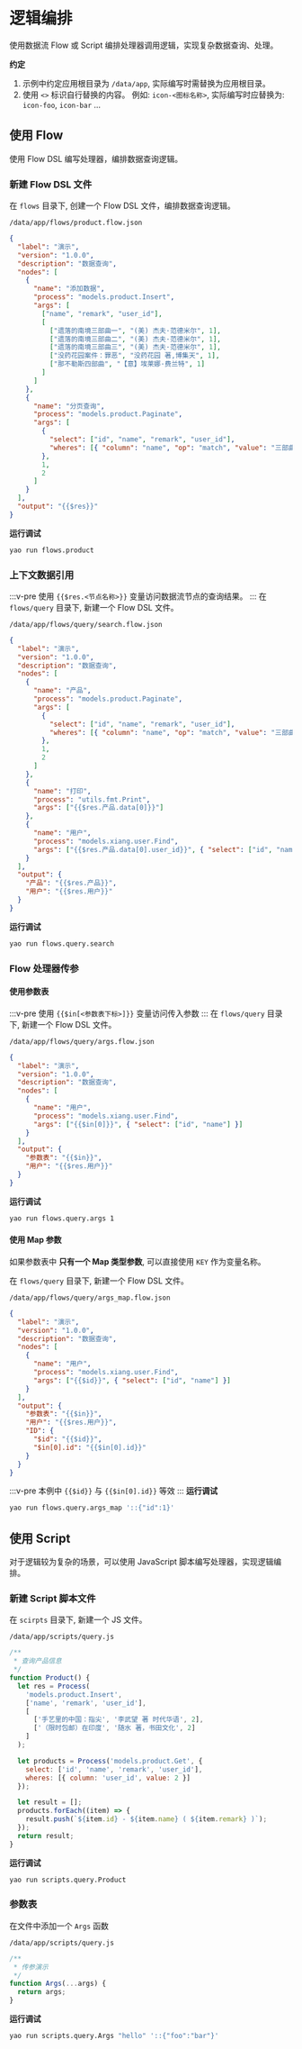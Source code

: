# 逻辑编排

使用数据流 Flow 或 Script 编排处理器调用逻辑，实现复杂数据查询、处理。

**约定**

1. 示例中约定应用根目录为 `/data/app`, 实际编写时需替换为应用根目录。
2. 使用 `<>` 标识自行替换的内容。 例如: `icon-<图标名称>`, 实际编写时应替换为: `icon-foo`, `icon-bar` ...

## 使用 Flow

使用 Flow DSL 编写处理器，编排数据查询逻辑。

### 新建 Flow DSL 文件

在 `flows` 目录下, 创建一个 Flow DSL 文件，编排数据查询逻辑。

`/data/app/flows/product.flow.json`

```json
{
  "label": "演示",
  "version": "1.0.0",
  "description": "数据查询",
  "nodes": [
    {
      "name": "添加数据",
      "process": "models.product.Insert",
      "args": [
        ["name", "remark", "user_id"],
        [
          ["遗落的南境三部曲一", "(美) 杰夫·范德米尔", 1],
          ["遗落的南境三部曲二", "(美) 杰夫·范德米尔", 1],
          ["遗落的南境三部曲三", "(美) 杰夫·范德米尔", 1],
          ["没药花园案件：罪恶", "没药花园 著,博集天", 1],
          ["那不勒斯四部曲", "【意】埃莱娜·费兰特", 1]
        ]
      ]
    },
    {
      "name": "分页查询",
      "process": "models.product.Paginate",
      "args": [
        {
          "select": ["id", "name", "remark", "user_id"],
          "wheres": [{ "column": "name", "op": "match", "value": "三部曲" }]
        },
        1,
        2
      ]
    }
  ],
  "output": "{{$res}}"
}
```

**运行调试**

```bash
yao run flows.product
```

### 上下文数据引用

:::v-pre
使用 `{{$res.<节点名称>}}` 变量访问数据流节点的查询结果。
:::
在 `flows/query` 目录下, 新建一个 Flow DSL 文件。

`/data/app/flows/query/search.flow.json`

```json
{
  "label": "演示",
  "version": "1.0.0",
  "description": "数据查询",
  "nodes": [
    {
      "name": "产品",
      "process": "models.product.Paginate",
      "args": [
        {
          "select": ["id", "name", "remark", "user_id"],
          "wheres": [{ "column": "name", "op": "match", "value": "三部曲" }]
        },
        1,
        2
      ]
    },
    {
      "name": "打印",
      "process": "utils.fmt.Print",
      "args": ["{{$res.产品.data[0]}}"]
    },
    {
      "name": "用户",
      "process": "models.xiang.user.Find",
      "args": ["{{$res.产品.data[0].user_id}}", { "select": ["id", "name"] }]
    }
  ],
  "output": {
    "产品": "{{$res.产品}}",
    "用户": "{{$res.用户}}"
  }
}
```

**运行调试**

```bash
yao run flows.query.search
```

### Flow 处理器传参

#### 使用参数表

:::v-pre
使用 `{{$in[<参数表下标>]}}` 变量访问传入参数
:::
在 `flows/query` 目录下, 新建一个 Flow DSL 文件。

`/data/app/flows/query/args.flow.json`

```json
{
  "label": "演示",
  "version": "1.0.0",
  "description": "数据查询",
  "nodes": [
    {
      "name": "用户",
      "process": "models.xiang.user.Find",
      "args": ["{{$in[0]}}", { "select": ["id", "name"] }]
    }
  ],
  "output": {
    "参数表": "{{$in}}",
    "用户": "{{$res.用户}}"
  }
}
```

**运行调试**

```bash
yao run flows.query.args 1
```

#### 使用 Map 参数

如果参数表中 **只有一个 Map 类型参数**, 可以直接使用 `KEY` 作为变量名称。

在 `flows/query` 目录下, 新建一个 Flow DSL 文件。

`/data/app/flows/query/args_map.flow.json`

```json
{
  "label": "演示",
  "version": "1.0.0",
  "description": "数据查询",
  "nodes": [
    {
      "name": "用户",
      "process": "models.xiang.user.Find",
      "args": ["{{$id}}", { "select": ["id", "name"] }]
    }
  ],
  "output": {
    "参数表": "{{$in}}",
    "用户": "{{$res.用户}}",
    "ID": {
      "$id": "{{$id}}",
      "$in[0].id": "{{$in[0].id}}"
    }
  }
}
```

:::v-pre
本例中 `{{$id}}` 与 `{{$in[0].id}}` 等效
:::
**运行调试**

```bash
yao run flows.query.args_map '::{"id":1}'
```

## 使用 Script

对于逻辑较为复杂的场景，可以使用 JavaScript 脚本编写处理器，实现逻辑编排。

### 新建 Script 脚本文件

在 `scirpts` 目录下, 新建一个 JS 文件。

`/data/app/scripts/query.js`

```javascript
/**
 * 查询产品信息
 */
function Product() {
  let res = Process(
    'models.product.Insert',
    ['name', 'remark', 'user_id'],
    [
      ['手艺里的中国：指尖', '李武望 著 时代华语', 2],
      ['（限时包邮）在印度', '随水 著，书田文化', 2]
    ]
  );

  let products = Process('models.product.Get', {
    select: ['id', 'name', 'remark', 'user_id'],
    wheres: [{ column: 'user_id', value: 2 }]
  });

  let result = [];
  products.forEach((item) => {
    result.push(`${item.id} - ${item.name} ( ${item.remark} )`);
  });
  return result;
}
```

**运行调试**

```bash
yao run scripts.query.Product
```

### 参数表

在文件中添加一个 `Args` 函数

`/data/app/scripts/query.js`

```javascript
/**
 * 传参演示
 */
function Args(...args) {
  return args;
}
```

**运行调试**

```bash
yao run scripts.query.Args "hello" '::{"foo":"bar"}'
```
